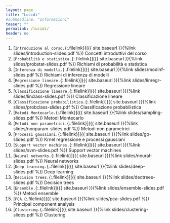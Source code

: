 ```yaml
---
layout: page
title: "Lucidi"
#subheadline: "Informazioni"
teaser: ""
permalink: /lucidi/
header: no
---
```


1. [`Introduzione al corso.`{:.filelink}]({{ site.baseurl }}{%link slides/introduction-slides.pdf %}) Concetti introduttivi del corso
1. [`Probabilità e statistica.`{:.filelink}]({{ site.baseurl }}{%link slides/probstat-slides.pdf %}) Richiami di probabilità e statistica
1. [`Inferenza di modelli.`{:.filelink}]({{ site.baseurl }}{%link slides/modinf-slides.pdf %}) Richiami di inferenza di modelli
1. [`Regressione lineare.`{:.filelink}]({{ site.baseurl }}{%link slides/linregr-slides.pdf %}) Regressione lineare
1. [`Classificazione lineare.`{:.filelink}]({{ site.baseurl }}{%link slides/linclass-slides.pdf %}) Classificazione lineare
1. [`Classificazione probabilistica.`{:.filelink}]({{ site.baseurl }}{%link slides/probclass-slides.pdf %}) Classificazione probabilistica
1. [`Metodi Montecarlo.`{:.filelink}]({{ site.baseurl }}{%link slides/sampling-slides.pdf %}) Metodi Montecarlo
1. [`Metodi non parametrici.`{:.filelink}]({{ site.baseurl }}{%link slides/nonparam-slides.pdf %}) Metodi non parametrici
1. [`Processi gaussiani.`{:.filelink}]({{ site.baseurl }}{%link slides/gp-slides.pdf %}) Krnel regressione e processi gaussiani
1. [`Support vector machines.`{:.filelink}]({{ site.baseurl }}{%link slides/svm-slides.pdf %}) Support vector machines
1. [`Neural networks.`{:.filelink}]({{ site.baseurl }}{%link slides/neural-slides.pdf %}) Neural networks
1. [`Deep learning.`{:.filelink}]({{ site.baseurl }}{%link slides/deep-slides.pdf %}) Deep learning
1. [`Decision trees.`{:.filelink}]({{ site.baseurl }}{%link slides/dectrees-slides.pdf %}) Decision trees
1. [`Ensemble.`{:.filelink}]({{ site.baseurl }}{%link slides/ensemble-slides.pdf %}) Metodi ensemble
1. [`PCA.`{:.filelink}]({{ site.baseurl }}{%link slides/pca-slides.pdf %}) Principal component analysis
1. [`Clustering.`{:.filelink}]({{ site.baseurl }}{%link slides/clustering-slides.pdf %}) Clustering
